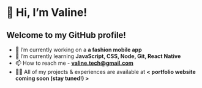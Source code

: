 # 👋 Hi, I’m Valine!
## Welcome to my GitHub profile!

- 🔭 I’m currently working on a **a fashion mobile app**
- 🌱 I’m currently learning **JavaScript, CSS, Node, Git, React Native**
- 📫 How to reach me - **valine.tech@gmail.com**
- 👨‍💻 All of my projects & experiences are available at **< portfolio website coming soon (stay tuned!) >**
<!---
valine-mt/valine-mt is a ✨ special ✨ repository because its `README.md` (this file) appears on your GitHub profile.
You can click the Preview link to take a look at your changes.
--->

